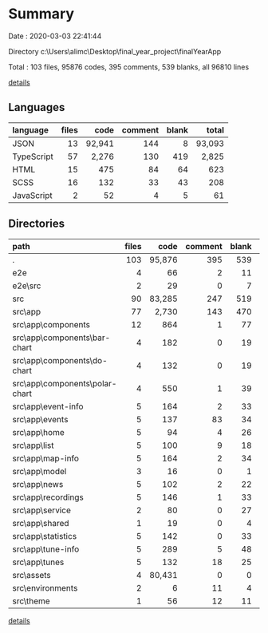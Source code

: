 # Summary

Date : 2020-03-03 22:41:44

Directory c:\Users\alimc\Desktop\final_year_project\finalYearApp

Total : 103 files,  95876 codes, 395 comments, 539 blanks, all 96810 lines

[details](details.md)

## Languages
| language | files | code | comment | blank | total |
| :--- | ---: | ---: | ---: | ---: | ---: |
| JSON | 13 | 92,941 | 144 | 8 | 93,093 |
| TypeScript | 57 | 2,276 | 130 | 419 | 2,825 |
| HTML | 15 | 475 | 84 | 64 | 623 |
| SCSS | 16 | 132 | 33 | 43 | 208 |
| JavaScript | 2 | 52 | 4 | 5 | 61 |

## Directories
| path | files | code | comment | blank | total |
| :--- | ---: | ---: | ---: | ---: | ---: |
| . | 103 | 95,876 | 395 | 539 | 96,810 |
| e2e | 4 | 66 | 2 | 11 | 79 |
| e2e\src | 2 | 29 | 0 | 7 | 36 |
| src | 90 | 83,285 | 247 | 519 | 84,051 |
| src\app | 77 | 2,730 | 143 | 470 | 3,343 |
| src\app\components | 12 | 864 | 1 | 77 | 942 |
| src\app\components\bar-chart | 4 | 182 | 0 | 19 | 201 |
| src\app\components\do-chart | 4 | 132 | 0 | 19 | 151 |
| src\app\components\polar-chart | 4 | 550 | 1 | 39 | 590 |
| src\app\event-info | 5 | 164 | 2 | 33 | 199 |
| src\app\events | 5 | 137 | 83 | 34 | 254 |
| src\app\home | 5 | 94 | 4 | 26 | 124 |
| src\app\list | 5 | 100 | 9 | 18 | 127 |
| src\app\map-info | 5 | 164 | 2 | 34 | 200 |
| src\app\model | 3 | 16 | 0 | 1 | 17 |
| src\app\news | 5 | 102 | 2 | 22 | 126 |
| src\app\recordings | 5 | 146 | 1 | 33 | 180 |
| src\app\service | 2 | 80 | 0 | 27 | 107 |
| src\app\shared | 1 | 19 | 0 | 4 | 23 |
| src\app\statistics | 5 | 142 | 0 | 33 | 175 |
| src\app\tune-info | 5 | 289 | 5 | 48 | 342 |
| src\app\tunes | 5 | 132 | 18 | 25 | 175 |
| src\assets | 4 | 80,431 | 0 | 0 | 80,431 |
| src\environments | 2 | 6 | 11 | 4 | 21 |
| src\theme | 1 | 56 | 12 | 11 | 79 |

[details](details.md)